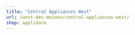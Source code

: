 ```yaml
---
title: "Central Appliances West"
url: /west-des-moines/central-appliances-west/
shop: appliance
---
```


